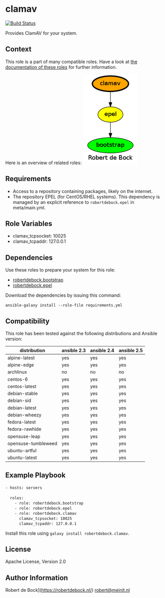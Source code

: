 clamav
=========

[![Build Status](https://travis-ci.org/robertdebock/ansible-role-clamav.svg?branch=master)](https://travis-ci.org/robertdebock/ansible-role-clamav)

Provides ClamAV for your system.

Context
--------
This role is a part of many compatible roles. Have a look at [the documentation of these roles](https://robertdebock.nl/) for further information.

Here is an overview of related roles:
![dependencies](https://raw.githubusercontent.com/robertdebock/drawings/artifacts/clamav.png "Dependency")

Requirements
------------

- Access to a repository containing packages, likely on the internet.
- The repository EPEL (for CentOS/RHEL systems). This dependency is managed by an explicit reference to `robertdebock.epel` in meta/main.yml.

Role Variables
--------------

- clamav_tcpsocket: 10025
- clamav_tcpaddr: 127.0.0.1

Dependencies
------------

Use these roles to prepare your system for this role:

- [robertdebock.bootstrap](https://travis-ci.org/robertdebock/ansible-role-bootstrap)
- [robertdebock.epel](https://travis-ci.org/robertdebock/ansible-role-epel)

Download the dependencies by issuing this command:
```
ansible-galaxy install --role-file requirements.yml
```

Compatibility
-------------

This role has been tested against the following distributions and Ansible version:

|distribution|ansible 2.3|ansible 2.4|ansible 2.5|
|------------|-----------|-----------|-----------|
|alpine-latest|yes|yes|yes|
|alpine-edge|yes|yes|yes|
|archlinux|no|no|no|
|centos-6|yes|yes|yes|
|centos-latest|yes|yes|yes|
|debian-stable|yes|yes|yes|
|debian-sid|yes|yes|yes|
|debian-latest|yes|yes|yes|
|debian-wheezy|yes|yes|yes|
|fedora-latest|yes|yes|yes|
|fedora-rawhide|yes|yes|yes|
|opensuse-leap|yes|yes|yes|
|opensuse-tumbleweed|yes|yes|yes|
|ubuntu-artful|yes|yes|yes|
|ubuntu-latest|yes|yes|yes|

Example Playbook
----------------

```
- hosts: servers

  roles:
    - role: robertdebock.bootstrap
    - role: robertdebock.epel
    - role: robertdebock.clamav
      clamav_tcpsocket: 10025
      clamav_tcpaddr: 127.0.0.1
```

Install this role using `galaxy install robertdebock.clamav`.

License
-------

Apache License, Version 2.0

Author Information
------------------

Robert de Bock](https://robertdebock.nl/) <robert@meinit.nl>

